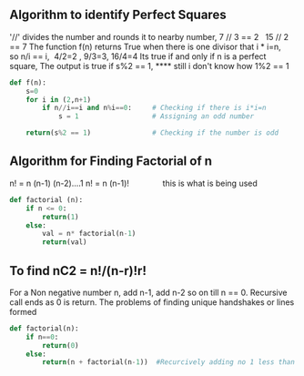 ## Algorithm to identify Perfect Squares

'//' divides the number and rounds it to nearby number, 7 // 3 == 2   15 // 2 == 7
The function f(n) returns True when there is one divisor that i * i=n,  
	so n/i == i,  4/2=2 , 9/3=3, 16/4=4
Its true if and only if n is a perfect square, The output is true if s%2 == 1,
**** still i don't know how 1%2 == 1

```python
def f(n):
	s=0
	for i in (2,n+1)
		if n//i==i and n%i==0:     # Checking if there is i*i=n
			s = 1                  # Assigning an odd number

	return(s%2 == 1)               # Checking if the number is odd
```

## Algorithm for Finding Factorial of n
n! = n (n-1) (n-2)....1
n! = n (n-1)!               this is what is being used

```python
def factorial (n):
    if n <= 0:
        return(1)
    else:
        val = n* factorial(n-1)
        return(val)
```


## To find nC2 = n!/(n-r)!r!
For a Non negative number n, add n-1, add n-2 so on till n == 0.  Recursive call ends as 0 is return.
The problems of finding unique handshakes or lines formed

```python
def factorial(n):
    if n==0:
        return(0)
    else:
        return(n + factorial(n-1))  #Recurcively adding no 1 less than n till 0 
```
